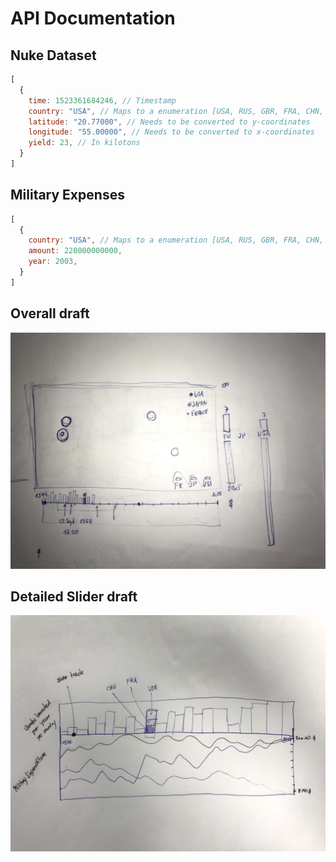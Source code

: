 # API Documentation

## Nuke Dataset

``` javascript
[
  {
    time: 1523361684246, // Timestamp
    country: "USA", // Maps to a enumeration [USA, RUS, GBR, FRA, CHN, IND, PAK, PRK] in iso country codes
    latitude: "20.77000", // Needs to be converted to y-coordinates
    longitude: "55.00000", // Needs to be converted to x-coordinates
    yield: 23, // In kilotons
  }
]
```

## Military Expenses

``` javascript
[
  {
    country: "USA", // Maps to a enumeration [USA, RUS, GBR, FRA, CHN, IND, PAK, PRK] in iso country codes
    amount: 220000000000,
    year: 2003,
  }
]
```

## Overall draft

![](draft2.jpg)

## Detailed Slider draft

![](draft1.jpg)
